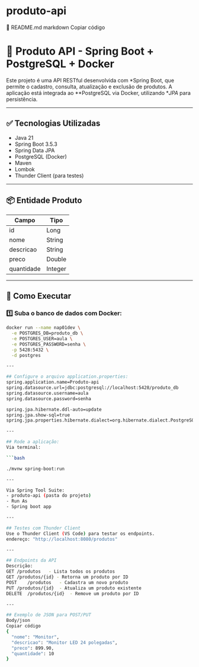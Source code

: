 # produto-api
📄 README.md
markdown
Copiar código
# 🛒 Produto API - Spring Boot + PostgreSQL + Docker

Este projeto é uma API RESTful desenvolvida com *Spring Boot, que permite o cadastro, consulta, atualização e exclusão de produtos. A aplicação está integrada ao **PostgreSQL via Docker, utilizando **JPA* para persistência.

---

## ✅ Tecnologias Utilizadas

- Java 21
- Spring Boot 3.5.3
- Spring Data JPA
- PostgreSQL (Docker)
- Maven
- Lombok
- Thunder Client (para testes)

---

## 📦 Entidade Produto

| Campo      | Tipo     |
|------------|----------|
| id         | Long     |
| nome       | String   |
| descricao  | String   |
| preco      | Double   |
| quantidade | Integer  |

---

## 🚀 Como Executar

### 1️⃣ Suba o banco de dados com Docker:

```bash
docker run --name nap01dev \
  -e POSTGRES_DB=produto_db \
  -e POSTGRES_USER=aula \
  -e POSTGRES_PASSWORD=senha \
  -p 5428:5432 \
  -d postgres

---

## Configure o arquivo application.properties:
spring.application.name=Produto-api
spring.datasource.url=jdbc:postgresql://localhost:5428/produto_db
spring.datasource.username=aula
spring.datasource.password=senha

spring.jpa.hibernate.ddl-auto=update
spring.jpa.show-sql=true
spring.jpa.properties.hibernate.dialect=org.hibernate.dialect.PostgreSQLDialect

---

## Rode a aplicação:
Via terminal:

```bash

./mvnw spring-boot:run

---

Via Spring Tool Suite:
- produto-api (pasta do projeto)
- Run As
- Spring boot app

---

## Testes com Thunder Client
Use o Thunder Client (VS Code) para testar os endpoints.
endereço: "http://localhost:8080/produtos"

---

## Endpoints da API
Descrição:
GET	/produtos	- Lista todos os produtos
GET	/produtos/{id} - Retorna um produto por ID
POST	/produtos	- Cadastra um novo produto
PUT	/produtos/{id}	- Atualiza um produto existente
DELETE	/produtos/{id}	- Remove um produto por ID

---

## Exemplo de JSON para POST/PUT
Body/json
Copiar código
{
  "nome": "Monitor",
  "descricao": "Monitor LED 24 polegadas",
  "preco": 899.90,
  "quantidade": 10
}



